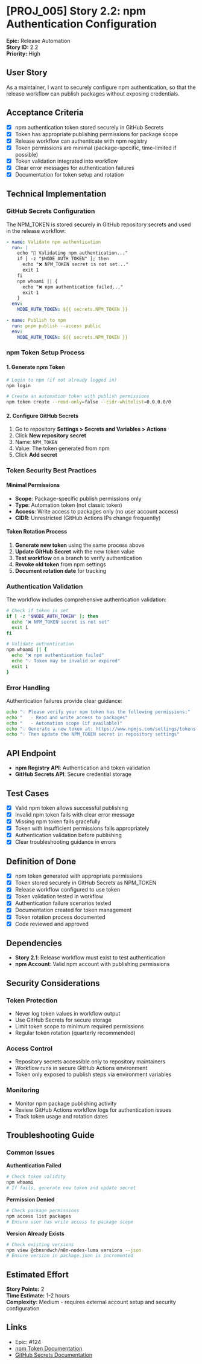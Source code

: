 # [PROJ_005] Story 2.2: npm Authentication Configuration

**Epic:** Release Automation  
**Story ID:** 2.2  
**Priority:** High  

## User Story
As a maintainer, I want to securely configure npm authentication, so that the release workflow can publish packages without exposing credentials.

## Acceptance Criteria
- [x] npm authentication token stored securely in GitHub Secrets
- [x] Token has appropriate publishing permissions for package scope
- [x] Release workflow can authenticate with npm registry
- [x] Token permissions are minimal (package-specific, time-limited if possible)
- [x] Token validation integrated into workflow
- [x] Clear error messages for authentication failures
- [x] Documentation for token setup and rotation

## Technical Implementation

### GitHub Secrets Configuration
The NPM_TOKEN is stored securely in GitHub repository secrets and used in the release workflow:

```yaml
- name: Validate npm authentication
  run: |
    echo "🔐 Validating npm authentication..."
    if [ -z "$NODE_AUTH_TOKEN" ]; then
      echo "❌ NPM_TOKEN secret is not set..."
      exit 1
    fi
    npm whoami || {
      echo "❌ npm authentication failed..."
      exit 1
    }
  env:
    NODE_AUTH_TOKEN: ${{ secrets.NPM_TOKEN }}

- name: Publish to npm
  run: pnpm publish --access public
  env:
    NODE_AUTH_TOKEN: ${{ secrets.NPM_TOKEN }}
```

### npm Token Setup Process

#### 1. Generate npm Token
```bash
# Login to npm (if not already logged in)
npm login

# Create an automation token with publish permissions
npm token create --read-only=false --cidr-whitelist=0.0.0.0/0
```

#### 2. Configure GitHub Secrets
1. Go to repository **Settings > Secrets and Variables > Actions**
2. Click **New repository secret**
3. Name: `NPM_TOKEN`
4. Value: The token generated from npm
5. Click **Add secret**

### Token Security Best Practices

#### Minimal Permissions
- **Scope**: Package-specific publish permissions only
- **Type**: Automation token (not classic token)
- **Access**: Write access to packages only (no user account access)
- **CIDR**: Unrestricted (GitHub Actions IPs change frequently)

#### Token Rotation Process
1. **Generate new token** using the same process above
2. **Update GitHub Secret** with the new token value
3. **Test workflow** on a branch to verify authentication
4. **Revoke old token** from npm settings
5. **Document rotation date** for tracking

### Authentication Validation

The workflow includes comprehensive authentication validation:

```bash
# Check if token is set
if [ -z "$NODE_AUTH_TOKEN" ]; then
  echo "❌ NPM_TOKEN secret is not set"
  exit 1
fi

# Validate authentication
npm whoami || {
  echo "❌ npm authentication failed"
  echo "💡 Token may be invalid or expired"
  exit 1
}
```

### Error Handling

Authentication failures provide clear guidance:

```bash
echo "💡 Please verify your npm token has the following permissions:"
echo "   - Read and write access to packages"
echo "   - Automation scope (if available)"
echo "💡 Generate a new token at: https://www.npmjs.com/settings/tokens"
echo "💡 Then update the NPM_TOKEN secret in repository settings"
```

## API Endpoint
- **npm Registry API**: Authentication and token validation
- **GitHub Secrets API**: Secure credential storage

## Test Cases
- [x] Valid npm token allows successful publishing
- [x] Invalid npm token fails with clear error message
- [x] Missing npm token fails gracefully
- [x] Token with insufficient permissions fails appropriately
- [x] Authentication validation before publishing
- [x] Clear troubleshooting guidance in errors

## Definition of Done
- [x] npm token generated with appropriate permissions
- [x] Token stored securely in GitHub Secrets as NPM_TOKEN
- [x] Release workflow configured to use token
- [x] Token validation tested in workflow
- [x] Authentication failure scenarios tested
- [x] Documentation created for token management
- [x] Token rotation process documented
- [x] Code reviewed and approved

## Dependencies
- **Story 2.1**: Release workflow must exist to test authentication
- **npm Account**: Valid npm account with publishing permissions

## Security Considerations

### Token Protection
- Never log token values in workflow output
- Use GitHub Secrets for secure storage
- Limit token scope to minimum required permissions
- Regular token rotation (quarterly recommended)

### Access Control
- Repository secrets accessible only to repository maintainers
- Workflow runs in secure GitHub Actions environment
- Token only exposed to publish steps via environment variables

### Monitoring
- Monitor npm package publishing activity
- Review GitHub Actions workflow logs for authentication issues
- Track token usage and rotation dates

## Troubleshooting Guide

### Common Issues

**Authentication Failed**
```bash
# Check token validity
npm whoami
# If fails, generate new token and update secret
```

**Permission Denied**
```bash
# Check package permissions
npm access list packages
# Ensure user has write access to package scope
```

**Version Already Exists**
```bash
# Check existing versions
npm view @cbnsndwch/n8n-nodes-luma versions --json
# Ensure version in package.json is incremented
```

## Estimated Effort
**Story Points:** 2  
**Time Estimate:** 1-2 hours  
**Complexity:** Medium - requires external account setup and security configuration

## Links
- Epic: #124
- [npm Token Documentation](https://docs.npmjs.com/about-access-tokens)
- [GitHub Secrets Documentation](https://docs.github.com/en/actions/security-guides/encrypted-secrets)